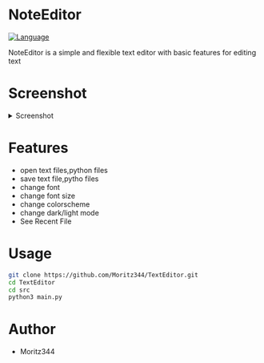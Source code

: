 # NoteEditor
[![Language](https://img.shields.io/badge/language-python-blue.svg?style=flat)](https://www.python.org) 

NoteEditor is a simple and flexible text editor with basic features for editing text

# Screenshot
</details>
<details>
<summary>Screenshot</summary>
  
![Screenshot_76](https://github.com/user-attachments/assets/fad40caa-f9dc-4b3c-ae60-1021eeb651f6)
![Screenshot_77](https://github.com/user-attachments/assets/04a3fb2c-9989-4cf0-a9bf-1c7c24502b70)


</details>

# Features
- open text files,python files
- save text file,pytho files
- change font
- change font size
- change colorscheme
- change dark/light mode
- See Recent File


# Usage
```bash
git clone https://github.com/Moritz344/TextEditor.git
cd TextEditor
cd src
python3 main.py

```

# Author
- Moritz344

